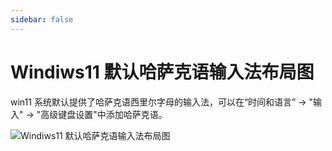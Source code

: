 ```yaml
---
sidebar: false
---
```


# Windiws11 默认哈萨克语输入法布局图

win11 系统默认提供了哈萨克语西里尔字母的输入法，可以在“时间和语言” -> "输入" -> "高级键盘设置"中添加哈萨克语。

![Windiws11 默认哈萨克语输入法布局图](win11-keymap.png)

<Valink/>